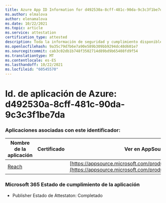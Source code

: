 ```yaml
---
title: Azure App ID Information for d492530a-8cff-481c-90da-9c3c3f1be7da
ms.author: elmalova
author: elenamalova
ms.date: 10/22/2021
ms.topic: article
ms.service: attestation
certification_type: attested
description: Toda la información de seguridad y cumplimiento disponible para d492530a-8cff-481c-90da-9c3c3f1be7da.
ms.openlocfilehash: 9a35c79d7b6e7a90e589b309bb9294dc48d601e7
ms.sourcegitcommit: cab3c02db1b748f3502714d89bd9b65408fd9f54
ms.translationtype: MT
ms.contentlocale: es-ES
ms.lasthandoff: 10/22/2021
ms.locfileid: "60545570"
---
```

# <a name="azure-app-id-d492530a-8cff-481c-90da-9c3c3f1be7da"></a>Id. de aplicación de Azure: d492530a-8cff-481c-90da-9c3c3f1be7da


### <a name="apps-associated-with-this-id"></a>Aplicaciones asociadas con este identificador:
| **Nombre de la aplicación** | **Certificado** | **Ver en AppSource** |
|--------------|---------------|-----------------------|
| [Reach](https://docs.microsoft.com/microsoft-365-app-certification/forward/WA200002045) |  | [https://appsource.microsoft.com/product/office/WA200002045](https://appsource.microsoft.com/product/office/WA200002045) |

### <a name="microsoft-365-app-compliance-status"></a>Microsoft 365 Estado de cumplimiento de la aplicación
- Publisher Estado de Attestaton: Completado
